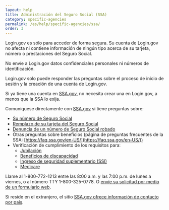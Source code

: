 ```yaml
---
layout: help
title: Administración del Seguro Social (SSA)
category: specific-agencies
permalink: /es/help/specific-agencies/ssa/
order: 3
---
```

Login.gov es sólo para acceder de forma segura. Su cuenta de Login.gov no afecta ni contiene información de ningún tipo acerca de su tarjeta, número o prestaciones del Seguro Social.

No envíe a Login.gov datos confidenciales personales ni números de identificación.

Login.gov solo puede responder las preguntas sobre el proceso de inicio de sesión y la creación de una cuenta de Login.gov.

Si ya tiene una cuenta en [SSA.gov](https://www.ssa.gov/es), no necesita crear una en Login.gov, a menos que la SSA lo exija.

Comuníquese directamente con [SSA.gov](https://www.ssa.gov/es) si tiene preguntas sobre:

* [Su número de Seguro Social](https://www.ssa.gov/employer/ssnv.htm)
* [Remplazo de su tarjeta del Seguro Social](https://www.ssa.gov/number-card/replace-card)
* [Denuncia de un número de Seguro Social robado](https://www.ssa.gov/number-card/report-stolen-number)
* Otras preguntas sobre beneficios (página de preguntas frecuentes de la SSA: [https://faq.ssa.gov/en-US/](https://faq.ssa.gov/en-US/))
* Verificación de cumplimiento de los requisitos para:
  * [Jubilación](https://www.ssa.gov/retirement)
  * [Beneficios de discapacidad](https://www.ssa.gov/benefits/disability/)
  * [Ingreso de seguridad suplementario (SSI)](https://www.ssa.gov/ssi)
  * [Medicare](https://www.ssa.gov/medicare)

Llame al 1-800-772-1213 entre las&nbsp;8:00 a.m. y las&nbsp;7:00 p.m. de lunes a viernes, o al número TTY 1-800-325-0778. O [envíe su solicitud por medio de un formulario web](https://secure.ssa.gov/emailus/).

Si reside en el extranjero, el sitio [SSA.gov ofrece información de contacto por país](https://www.ssa.gov/foreign/).
